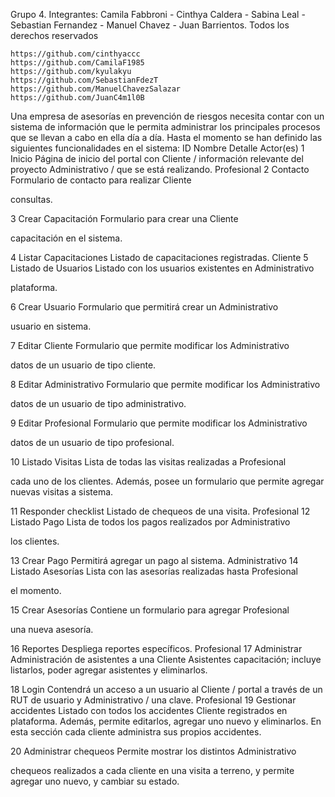 Grupo 4. Integrantes:
				Camila Fabbroni - Cinthya Caldera - Sabina Leal - Sebastian
				Fernandez - Manuel Chavez - Juan Barrientos. Todos los derechos
				reservados

 
    https://github.com/cinthyaccc
    https://github.com/CamilaF1985
    https://github.com/kyulakyu
    https://github.com/SebastianFdezT
    https://github.com/ManuelChavezSalazar
    https://github.com/JuanC4m1l0B
    

Una empresa de asesorías en prevención de riesgos necesita contar con un sistema de información
que le permita administrar los principales procesos que se llevan a cabo en ella día a día.
Hasta el momento se han definido las siguientes funcionalidades en el sistema:
ID Nombre Detalle Actor(es)
1 Inicio Página de inicio del portal con Cliente /
información relevante del proyecto Administrativo /
que se está realizando. Profesional
2 Contacto Formulario de contacto para realizar Cliente

consultas.

3 Crear Capacitación Formulario para crear una Cliente

capacitación en el sistema.

4 Listar Capacitaciones Listado de capacitaciones registradas. Cliente
5 Listado de Usuarios Listado con los usuarios existentes en Administrativo

plataforma.

6 Crear Usuario Formulario que permitirá crear un Administrativo

usuario en sistema.

7 Editar Cliente Formulario que permite modificar los Administrativo

datos de un usuario de tipo cliente.

8 Editar Administrativo Formulario que permite modificar los Administrativo

datos de un usuario de tipo
administrativo.

9 Editar Profesional Formulario que permite modificar los Administrativo

datos de un usuario de tipo
profesional.

10 Listado Visitas Lista de todas las visitas realizadas a Profesional

cada uno de los clientes. Además,
posee un formulario que permite
agregar nuevas visitas a sistema.

11 Responder checklist Listado de chequeos de una visita. Profesional
12 Listado Pago Lista de todos los pagos realizados por Administrativo

los clientes.

13 Crear Pago Permitirá agregar un pago al sistema. Administrativo
14 Listado Asesorías Lista con las asesorías realizadas hasta Profesional

el momento.

15 Crear Asesorías Contiene un formulario para agregar Profesional

una nueva asesoría.

16 Reportes Despliega reportes específicos. Profesional
17 Administrar Administración de asistentes a una Cliente
Asistentes capacitación; incluye listarlos, poder
agregar asistentes y eliminarlos.

18 Login Contendrá un acceso a un usuario al Cliente /
portal a través de un RUT de usuario y Administrativo /
una clave. Profesional
19 Gestionar accidentes Listado con todos los accidentes Cliente
registrados en plataforma. Además,
permite editarlos, agregar uno nuevo y
eliminarlos. En esta sección cada
cliente administra sus propios
accidentes.

20 Administrar chequeos Permite mostrar los distintos Administrativo

chequeos realizados a cada cliente en
una visita a terreno, y permite agregar
uno nuevo, y cambiar su estado.


